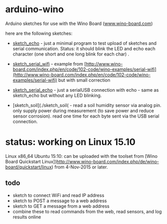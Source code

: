 # arduino-wino
Arduino sketches for use with the Wino Board (www.wino-board.com)

here are  the following sketches: 

- [sketch_echo](./sketch_echo) - just a minimal program to test upload of
sketches and serial communication. Status: it should blink the LED and echo each character (one short and 
one long blink for each char) . 

- [sketch_serial_wifi](./sketch_serial_wifi) - example from
[http://www.wino-board.com/index.php/en/code/102-code/wino-examples/serial-wifi](http://www.wino-board.com/index.php/en/code/102-code/wino-examples/serial-wifi)
but with small correction

- [sketch_serial_echo](./sketch_serial_echo) - just a serialUSB connection
with echo - same as sketch_echo but without any LED blinking.

- [sketch_soil](./sketch_soil( - read a soil humidity sensor via analog pin. only supply power during measurement (to save 
power and reduce sensor corrosion). read one time for each byte sent via the USB serial connection.

# status: working on Linux 15.10

Linux x86_64 Ubuntu 15:10: can be uploaded with the toolset from [Wino Board Quickstart Linux])http://www.wino-board.com/index.php/de/wino-board/quickstart/linux) from 4-Nov-2015 or later.



## todo

- sketch to connect WiFi and read IP address
- sketch to POST a message to a web address
- sketch to GET a message from a web address
- combine these to read commands from the web, read sensors, and log results online
